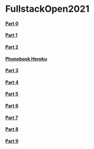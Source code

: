 # FullstackOpen2021

#### [Part 0](https://github.com/tsa-dom/FullstackOpen2021/tree/main/part0)
#### [Part 1](https://github.com/tsa-dom/FullstackOpen2021/tree/main/part1)
#### [Part 2](https://github.com/tsa-dom/FullstackOpen2021/tree/main/part2)
#### [Phonebook Heroku](https://secure-plains-61951.herokuapp.com)
#### [Part 3](https://github.com/tsa-dom/FullstackOpen2021/tree/main/part3)
#### [Part 4](https://github.com/tsa-dom/FullstackOpen2021/tree/main/part4)
#### [Part 5](https://github.com/tsa-dom/FullstackOpen2021/tree/main/part5)
#### [Part 6](https://github.com/tsa-dom/FullstackOpen2021/tree/main/part6)
#### [Part 7](https://github.com/tsa-dom/FullstackOpen2021/tree/main/part7)
#### [Part 8](https://github.com/tsa-dom/FullstackOpen2021/tree/main/part8)
#### [Part 9](https://github.com/tsa-dom/FullstackOpen2021/tree/main/part9)
